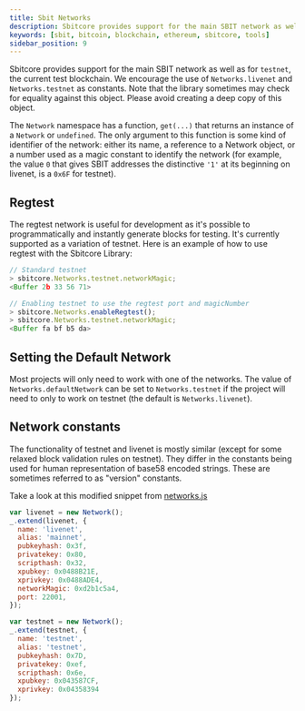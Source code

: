 ```yaml
---
title: Sbit Networks
description: Sbitcore provides support for the main SBIT network as well as for testnet,
keywords: [sbit, bitcoin, blockchain, ethereum, sbitcore, tools]
sidebar_position: 9
---
```


Sbitcore provides support for the main SBIT network as well as for `testnet`, the current test blockchain. We encourage the use of `Networks.livenet` and `Networks.testnet` as constants. Note that the library sometimes may check for equality against this object. Please avoid creating a deep copy of this object.

The `Network` namespace has a function, `get(...)` that returns an instance of a `Network` or `undefined`. The only argument to this function is some kind of identifier of the network: either its name, a reference to a Network object, or a number used as a magic constant to identify the network (for example, the value `0` that gives SBIT addresses the distinctive `'1'` at its beginning on livenet, is a `0x6F` for testnet).

## Regtest

The regtest network is useful for development as it's possible to programmatically and instantly generate blocks for testing. It's currently supported as a variation of testnet. Here is an example of how to use regtest with the Sbitcore Library:

```js
// Standard testnet
> sbitcore.Networks.testnet.networkMagic;
<Buffer 2b 33 56 71>
```

```js
// Enabling testnet to use the regtest port and magicNumber
> sbitcore.Networks.enableRegtest();
> sbitcore.Networks.testnet.networkMagic;
<Buffer fa bf b5 da>
```

## Setting the Default Network
Most projects will only need to work with one of the networks. The value of `Networks.defaultNetwork` can be set to `Networks.testnet` if the project will need to only to work on testnet (the default is `Networks.livenet`).

## Network constants
The functionality of testnet and livenet is mostly similar (except for some relaxed block validation rules on testnet). They differ in the constants being used for human representation of base58 encoded strings. These are sometimes referred to as "version" constants.

Take a look at this modified snippet from [networks.js](https://github.com/SBIT-Project/sbitcore-lib/blob/master/lib/networks.js)

```javascript
var livenet = new Network();
_.extend(livenet, {
  name: 'livenet',
  alias: 'mainnet',
  pubkeyhash: 0x3f,
  privatekey: 0x80,
  scripthash: 0x32,
  xpubkey: 0x0488B21E,
  xprivkey: 0x0488ADE4,
  networkMagic: 0xd2b1c5a4,
  port: 22001,
});

var testnet = new Network();
_.extend(testnet, {
  name: 'testnet',
  alias: 'testnet',
  pubkeyhash: 0x7D,
  privatekey: 0xef,
  scripthash: 0x6e,
  xpubkey: 0x043587CF,
  xprivkey: 0x04358394
});
```
